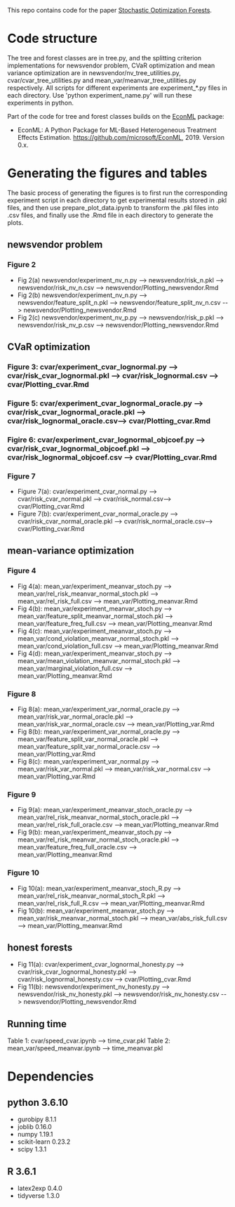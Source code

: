 This repo contains code for the paper [Stochastic Optimization Forests](https://arxiv.org/abs/2008.07473). 


# Code structure 
The tree and forest classes are in tree.py, and the splitting criterion implementations for newsvendor problem, CVaR optimization and mean variance optimization are in newsvendor/nv_tree_utilities.py, cvar/cvar_tree_utilities.py and mean_var/meanvar_tree_utilities.py respectively. All scripts for different experiments are experiment_*.py files in each directory. Use 'python experiment_name.py' will run these experiments in python. 

Part of the code for tree and forest classes builds on the [EconML](https://github.com/microsoft/EconML) package: 
- EconML: A Python Package for ML-Based Heterogeneous Treatment Effects Estimation. https://github.com/microsoft/EconML, 2019. Version 0.x.


# Generating the figures and tables
The basic process of generating the figures is to first run the corresponding experiment script in each directory to get experimental results stored in .pkl files, and then use prepare_plot_data.ipynb to transform the .pkl files into .csv files, and finally use the .Rmd file in each directory to generate the plots. 


## newsvendor problem 
### Figure 2
- Fig 2(a) newsvendor/experiment_nv_n.py --> newsvendor/risk_n.pkl -->  newsvendor/risk_nv_n.csv --> newsvendor/Plotting_newsvendor.Rmd
- Fig 2(b) newsvendor/experiment_nv_n.py --> newsvendor/feature_split_n.pkl -->  newsvendor/feature_split_nv_n.csv --> newsvendor/Plotting_newsvendor.Rmd
- Fig 2(c) newsvendor/experiment_nv_p.py --> newsvendor/risk_p.pkl -->  newsvendor/risk_nv_p.csv --> newsvendor/Plotting_newsvendor.Rmd

## CVaR optimization 
### Figure 3: cvar/experiment_cvar_lognormal.py --> cvar/risk_cvar_lognormal.pkl -->  cvar/risk_lognormal.csv --> cvar/Plotting_cvar.Rmd

### Figure 5: cvar/experiment_cvar_lognormal_oracle.py --> cvar/risk_cvar_lognormal_oracle.pkl --> cvar/risk_lognormal_oracle.csv--> cvar/Plotting_cvar.Rmd

### Figire 6: cvar/experiment_cvar_lognormal_objcoef.py --> cvar/risk_cvar_lognormal_objcoef.pkl --> cvar/risk_lognormal_objcoef.csv --> cvar/Plotting_cvar.Rmd

### Figure 7 
- Figure 7(a): cvar/experiment_cvar_normal.py --> cvar/risk_cvar_normal.pkl --> cvar/risk_normal.csv--> cvar/Plotting_cvar.Rmd
- Figure 7(b): cvar/experiment_cvar_normal_oracle.py --> cvar/risk_cvar_normal_oracle.pkl --> cvar/risk_normal_oracle.csv--> cvar/Plotting_cvar.Rmd


## mean-variance optimization
### Figure 4
- Fig 4(a): mean_var/experiment_meanvar_stoch.py --> mean_var/rel_risk_meanvar_normal_stoch.pkl -->  mean_var/rel_risk_full.csv --> mean_var/Plotting_meanvar.Rmd
- Fig 4(b): mean_var/experiment_meanvar_stoch.py --> mean_var/feature_split_meanvar_normal_stoch.pkl --> mean_var/feature_freq_full.csv --> mean_var/Plotting_meanvar.Rmd
- Fig 4(c): mean_var/experiment_meanvar_stoch.py --> mean_var/cond_violation_meanvar_normal_stoch.pkl --> mean_var/cond_violation_full.csv --> mean_var/Plotting_meanvar.Rmd
- Fig 4(d): mean_var/experiment_meanvar_stoch.py --> mean_var/mean_violation_meanvar_normal_stoch.pkl --> mean_var/marginal_violation_full.csv --> mean_var/Plotting_meanvar.Rmd

### Figure 8
- Fig 8(a): mean_var/experiment_var_normal_oracle.py --> mean_var/risk_var_normal_oracle.pkl --> mean_var/risk_var_normal_oracle.csv --> mean_var/Plotting_var.Rmd
- Fig 8(b): mean_var/experiment_var_normal_oracle.py --> mean_var/feature_split_var_normal_oracle.pkl --> mean_var/feature_split_var_normal_oracle.csv --> mean_var/Plotting_var.Rmd
- Fig 8(c): mean_var/experiment_var_normal.py --> mean_var/risk_var_normal.pkl --> mean_var/risk_var_normal.csv --> mean_var/Plotting_var.Rmd

### Figure 9 
- Fig 9(a): mean_var/experiment_meanvar_stoch_oracle.py --> mean_var/rel_risk_meanvar_normal_stoch_oracle.pkl -->  mean_var/rel_risk_full_oracle.csv --> mean_var/Plotting_meanvar.Rmd
- Fig 9(b): mean_var/experiment_meanvar_stoch.py --> mean_var/rel_risk_meanvar_normal_stoch_oracle.pkl --> mean_var/feature_freq_full_oracle.csv --> mean_var/Plotting_meanvar.Rmd

### Figure 10
- Fig 10(a): mean_var/experiment_meanvar_stoch_R.py --> mean_var/rel_risk_meanvar_normal_stoch_R.pkl -->  mean_var/rel_risk_full_R.csv --> mean_var/Plotting_meanvar.Rmd
- Fig 10(b): mean_var/experiment_meanvar_stoch.py --> mean_var/risk_meanvar_normal_stoch.pkl --> mean_var/abs_risk_full.csv --> mean_var/Plotting_meanvar.Rmd

## honest forests
- Fig 11(a): cvar/experiment_cvar_lognormal_honesty.py --> cvar/risk_cvar_lognormal_honesty.pkl --> cvar/risk_lognormal_honesty.csv --> cvar/Plotting_cvar.Rmd
- Fig 11(b): newsvendor/experiment_nv_honesty.py --> newsvendor/risk_nv_honesty.pkl --> newsvendor/risk_nv_honesty.csv --> newsvendor/Plotting_newsvendor.Rmd

## Running time 
Table 1: cvar/speed_cvar.ipynb --> time_cvar.pkl
Table 2: mean_var/speed_meanvar.ipynb --> time_meanvar.pkl


# Dependencies
## python 3.6.10
- gurobipy                  8.1.1
- joblib                    0.16.0
- numpy                     1.19.1
- scikit-learn              0.23.2
- scipy                     1.3.1
## R 3.6.1
- latex2exp 0.4.0
- tidyverse 1.3.0

